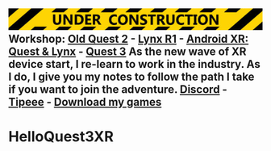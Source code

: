 ![WIP](https://github.com/EloiStree/EloiStree/blob/master/Images/WIP.png)  
Workshop: [Old Quest 2](https://github.com/EloiStree/CodeAndQuestsEveryDay) - [Lynx R1](https://github.com/EloiStree/HelloLynxR1) - [Android XR: Quest & Lynx](https://github.com/EloiStree/HelloAndroidXR) - [Quest 3](https://github.com/EloiStree/HelloQuest3)
As the new wave of XR device start, I re-learn to work in the industry. As I do, I give you my notes to follow the path I take if you want to join the adventure.
[Discord](https://eloistree.github.io/r/discord) - [Tipeee](https://en.tipeee.com/eloistree) - [Download my games](https://eloistree.github.io/r/download/)
----------------------------

# HelloQuest3XR
